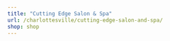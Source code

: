 ```yaml
---
title: "Cutting Edge Salon & Spa"
url: /charlottesville/cutting-edge-salon-and-spa/
shop: shop
---
```

